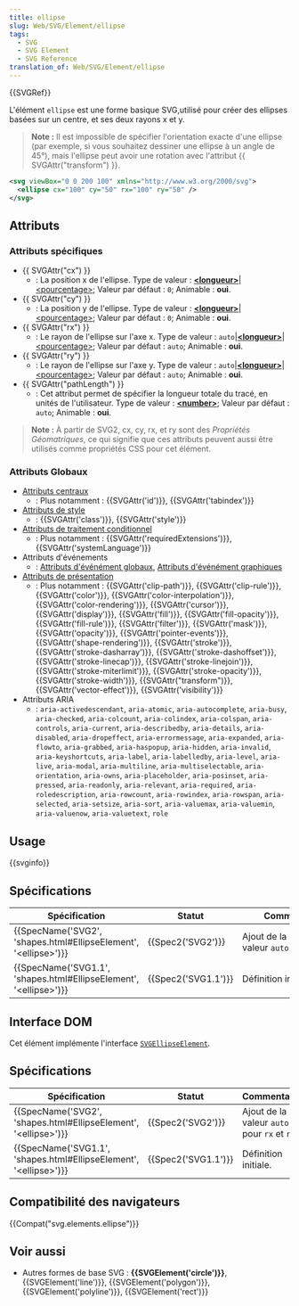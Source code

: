 ```yaml
---
title: ellipse
slug: Web/SVG/Element/ellipse
tags:
  - SVG
  - SVG Element
  - SVG Reference
translation_of: Web/SVG/Element/ellipse
---
```

{{SVGRef}}

L'élément `ellipse` est une forme basique SVG,utilisé pour créer des ellipses basées sur un centre, et ses deux rayons x et y.

> **Note :** Il est impossible de spécifier l'orientation exacte d'une ellipse (par exemple, si vous souhaitez dessiner une ellipse à un angle de 45°), mais l'ellipse peut avoir une rotation avec l'attribut {{ SVGAttr("transform") }}.

```xml
<svg viewBox="0 0 200 100" xmlns="http://www.w3.org/2000/svg">
  <ellipse cx="100" cy="50" rx="100" ry="50" />
</svg>
```

## Attributs

### Attributs spécifiques

- {{ SVGAttr("cx") }}
  - : La position x de l'ellipse.
    Type de valeur : **[\<longueur>](/fr/docs/Web/SVG/Content_type#Length)**|[\<pourcentage>](/fr/docs/Web/SVG/Content_type#Percentage); Valeur par défaut : `0`; Animable : **oui**.
- {{ SVGAttr("cy") }}
  - : La position y de l'ellipse.
    Type de valeur : **[\<longueur>](/fr/docs/Web/SVG/Content_type#Length)**|[\<pourcentage>](/fr/docs/Web/SVG/Content_type#Percentage); Valeur par défaut : `0`; Animable : **oui**.
- {{ SVGAttr("rx") }}
  - : Le rayon de l'ellipse sur l'axe x.
    Type de valeur : `auto`|**[\<longueur>](/fr/docs/Web/SVG/Content_type#Length)**|[\<pourcentage>](/fr/docs/Web/SVG/Content_type#Percentage); Valeur par défaut : `auto`; Animable : **oui**.
- {{ SVGAttr("ry") }}
  - : Le rayon de l'ellipse sur l'axe y.
    Type de valeur : `auto`|**[\<longueur>](/fr/docs/Web/SVG/Content_type#Length)**|[\<pourcentage>](/fr/docs/Web/SVG/Content_type#Percentage); Valeur par défaut : `auto`; Animable : **oui**.
- {{ SVGAttr("pathLength") }}
  - : Cet attribut permet de spécifier la longueur totale du tracé, en unités de l'utilisateur.
    Type de valeur : **[\<number>](/fr/docs/Web/SVG/Content_type#Number)**; Valeur par défaut : `auto`; Animable : **oui**.

> **Note :** À partir de SVG2, cx, cy, rx, et ry sont des _Propriétés Géomatriques_, ce qui signifie que ces attributs peuvent aussi être utilisés comme propriétés CSS pour cet élément.

### Attributs Globaux

- [Attributs centraux](/fr/docs/Web/SVG/Attribute/Core)
  - : Plus notamment : {{SVGAttr('id')}}, {{SVGAttr('tabindex')}}
- [Attributs de style](/fr/docs/Web/SVG/Attribute/Styling)
  - : {{SVGAttr('class')}}, {{SVGAttr('style')}}
- [Attributs de traitement conditionnel](/fr/docs/Web/SVG/Attribute/Conditional_Processing)
  - : Plus notamment : {{SVGAttr('requiredExtensions')}}, {{SVGAttr('systemLanguage')}}
- Attributs d'événements
  - : [Attributs d'événément globaux](/fr/docs/Web/SVG/Attribute/Events#Global_Event_Attributes), [Attributs d'événément graphiques](/fr/docs/Web/SVG/Attribute/Events#Graphical_Event_Attributes)
- [Attributs de présentation](/fr/docs/Web/SVG/Attribute/Presentation)
  - : Plus notamment : {{SVGAttr('clip-path')}}, {{SVGAttr('clip-rule')}}, {{SVGAttr('color')}}, {{SVGAttr('color-interpolation')}}, {{SVGAttr('color-rendering')}}, {{SVGAttr('cursor')}}, {{SVGAttr('display')}}, {{SVGAttr('fill')}}, {{SVGAttr('fill-opacity')}}, {{SVGAttr('fill-rule')}}, {{SVGAttr('filter')}}, {{SVGAttr('mask')}}, {{SVGAttr('opacity')}}, {{SVGAttr('pointer-events')}}, {{SVGAttr('shape-rendering')}}, {{SVGAttr('stroke')}}, {{SVGAttr('stroke-dasharray')}}, {{SVGAttr('stroke-dashoffset')}}, {{SVGAttr('stroke-linecap')}}, {{SVGAttr('stroke-linejoin')}}, {{SVGAttr('stroke-miterlimit')}}, {{SVGAttr('stroke-opacity')}}, {{SVGAttr('stroke-width')}}, {{SVGAttr("transform")}}, {{SVGAttr('vector-effect')}}, {{SVGAttr('visibility')}}
- Attributs ARIA
  - : `aria-activedescendant`, `aria-atomic`, `aria-autocomplete`, `aria-busy`, `aria-checked`, `aria-colcount`, `aria-colindex`, `aria-colspan`, `aria-controls`, `aria-current`, `aria-describedby`, `aria-details`, `aria-disabled`, `aria-dropeffect`, `aria-errormessage`, `aria-expanded`, `aria-flowto`, `aria-grabbed`, `aria-haspopup`, `aria-hidden`, `aria-invalid`, `aria-keyshortcuts`, `aria-label`, `aria-labelledby`, `aria-level`, `aria-live`, `aria-modal`, `aria-multiline`, `aria-multiselectable`, `aria-orientation`, `aria-owns`, `aria-placeholder`, `aria-posinset`, `aria-pressed`, `aria-readonly`, `aria-relevant`, `aria-required`, `aria-roledescription`, `aria-rowcount`, `aria-rowindex`, `aria-rowspan`, `aria-selected`, `aria-setsize`, `aria-sort`, `aria-valuemax`, `aria-valuemin`, `aria-valuenow`, `aria-valuetext`, `role`

## Usage

{{svginfo}}

## Spécifications

| Spécification                                                                                    | Statut                   | Commentaire                                 |
| ------------------------------------------------------------------------------------------------ | ------------------------ | ------------------------------------------- |
| {{SpecName('SVG2', 'shapes.html#EllipseElement', '&lt;ellipse&gt;')}}     | {{Spec2('SVG2')}} | Ajout de la valeur `auto` pour `rx` et `ry` |
| {{SpecName('SVG1.1', 'shapes.html#EllipseElement', '&lt;ellipse&gt;')}} | {{Spec2('SVG1.1')}} | Définition initiale                         |

## Interface DOM

Cet élément implémente l'interface [`SVGEllipseElement`](/fr/DOM/SVGEllipseElement "en/DOM/SVGEllipseElement").

## Spécifications

| Spécification                                                                                    | Statut                   | Commentaire                                  |
| ------------------------------------------------------------------------------------------------ | ------------------------ | -------------------------------------------- |
| {{SpecName('SVG2', 'shapes.html#EllipseElement', '&lt;ellipse&gt;')}}     | {{Spec2('SVG2')}} | Ajout de la valeur `auto` pour `rx` et `ry`. |
| {{SpecName('SVG1.1', 'shapes.html#EllipseElement', '&lt;ellipse&gt;')}} | {{Spec2('SVG1.1')}} | Définition initiale.                         |

## Compatibilité des navigateurs

{{Compat("svg.elements.ellipse")}}

## Voir aussi

- Autres formes de base SVG : **{{SVGElement('circle')}}**, {{SVGElement('line')}}, {{SVGElement('polygon')}}, {{SVGElement('polyline')}}, {{SVGElement('rect')}}
